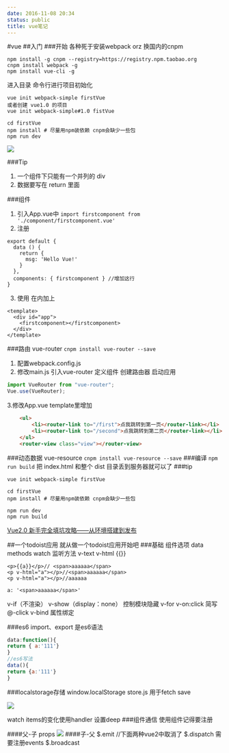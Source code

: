 ```yaml
---
date: 2016-11-08 20:34
status: public
title: vue笔记
---
```


#vue
##入门
###开始
各种死于安装webpack  orz
换国内的cnpm
```
npm install -g cnpm --registry=https://registry.npm.taobao.org
cnpm install webpack -g
npm install vue-cli -g

```
进入目录 命令行进行项目初始化
```
vue init webpack-simple firstVue
或者创建 vue1.0 的项目
vue init webpack-simple#1.0 fistVue

cd firstVue
npm install # 尽量用npm装依赖 cnpm会缺少一些包 
npm run dev
```

![](~/23-00-51.jpg)

###Tip
1. 一个组件下只能有一个并列的 div
2. 数据要写在 return 里面

###组件
1. 引入App.vue中 `import firstcomponent from './component/firstcomponent.vue'`
2. 注册 
```
export default {
  data () {
    return {
      msg: 'Hello Vue!'
    }
  },
  components: { firstcomponent } //增加这行
}
```
3. 使用 在<template></template>内加上
```
<template>
  <div id="app">
    <firstcomponent></firstcomponent>
  </div>
</template>
```
###路由 vue-router
`cnpm install vue-router --save`
1. 配置webpack.config.js
2. 修改main.js 引入vue-router
定义组件
创建路由器
启动应用
```js
import VueRouter from "vue-router";
Vue.use(VueRouter);
```
3.修改App.vue
template里增加
```html
    <ul>
        <li><router-link to="/first">点我跳转到第一页</router-link></li>
        <li><router-link to="/second">点我跳转到第二页</router-link></li>
    </ul>
    <router-view class="view"></router-view>
```
###动态数据 vue-resource
`cnpm install vue-resource --save`
###编译
`npm run build`
把 index.html 和整个 dist 目录丢到服务器就可以了
###tip
```
vue init webpack-simple firstVue

cd firstVue
npm install # 尽量用npm装依赖 cnpm会缺少一些包 

npm run dev
npm run build
```
[Vue2.0 新手完全填坑攻略——从环境搭建到发布](http://www.jianshu.com/p/5ba253651c3b)

##一个todoist应用
就从做一个todoist应用开始吧
###基础 组件选项
data
methods
watch 监听方法
v-text v-html {{}}
```
<p>{{a}}</p>// <span>aaaaaa</span>
<p v-html="a"></p>//<span>aaaaaa</span>
<p v-html="a"></p>//aaaaaa

a: '<span>aaaaaa</span>'
```
v-if（不渲染） v-show（display：none） 控制模块隐藏
v-for
v-on:click 简写 @-click
v-bind 属性绑定

###es6
import、export 是es6语法 
```js
data:function(){
return { a:'111'}
}
//es6写法
data(){
return {a:'111'}
}
```  
###localstorage存储
window.localStorage
store.js 用于fetch save

![](~/21-12-25.jpg)

watch items的变化使用handler 设置deep 
###组件通信
使用组件记得要注册

####父-子 props
![](~/21-26-32.jpg)
####子-父
$.emit
//下面两种vue2中取消了
$.dispatch 需要注册events
$.broadcast

